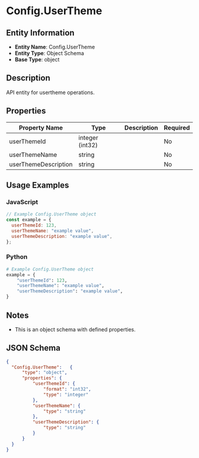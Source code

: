 # Config.UserTheme

## Entity Information
- **Entity Name**: Config.UserTheme
- **Entity Type**: Object Schema
- **Base Type**: object

## Description
API entity for usertheme operations.

## Properties

| Property Name | Type | Description | Required |
|---------------|------|-------------|----------|
| userThemeId | integer (int32) |  | No |
| userThemeName | string |  | No |
| userThemeDescription | string |  | No |

## Usage Examples

### JavaScript
```javascript
// Example Config.UserTheme object
const example = {
  userThemeId: 123,
  userThemeName: "example value",
  userThemeDescription: "example value",
};
```

### Python
```python
# Example Config.UserTheme object
example = {
    "userThemeId": 123,
    "userThemeName": "example value",
    "userThemeDescription": "example value",
}
```

## Notes
- This is an object schema with defined properties.

## JSON Schema
```json
{
  "Config.UserTheme":   {
      "type": "object",
      "properties": {
          "userThemeId": {
              "format": "int32",
              "type": "integer"
          },
          "userThemeName": {
              "type": "string"
          },
          "userThemeDescription": {
              "type": "string"
          }
      }
  }
}
```

